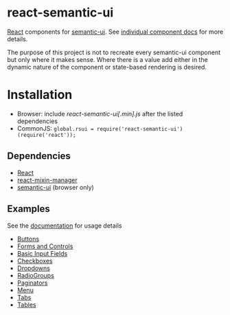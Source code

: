react-semantic-ui
=================

[React](http://facebook.github.io/react/) components for [semantic-ui](http://semantic-ui.com/).  See [individual component docs](https://github.com/jhudson8/react-semantic-ui/tree/master/docs) for more details.

The purpose of this project is not to recreate every semantic-ui component but only where it makes sense.  Where there is a value add either in the dynamic
nature of the component or state-based rendering is desired.

Installation
==============
* Browser: include *react-semantic-ui[.min].js* after the listed dependencies
* CommonJS: ```global.rsui = require('react-semantic-ui')(require('react'));```

Dependencies
--------------
* [React](http://facebook.github.io/react/)
* [react-mixin-manager](https://github.com/jhudson8/react-mixin-manager)
* [semantic-ui](http://semantic-ui.com/) (browser only)


Examples
--------
See the [documentation](https://github.com/jhudson8/react-semantic-ui/tree/master/docs) for usage details

 - [Buttons](http://jhudson8.github.io/react-semantic-ui/examples/form/Button.html)
 - [Forms and Controls](http://jhudson8.github.io/react-semantic-ui/examples/form/FormAndControl.html)
 - [Basic Input Fields](http://jhudson8.github.io/react-semantic-ui/examples/input/BasicFields.html)
 - [Checkboxes](http://jhudson8.github.io/react-semantic-ui/examples/input/Checkbox.html)
 - [Dropdowns](http://jhudson8.github.io/react-semantic-ui/examples/input/Dropdown.html)
 - [RadioGroups](http://jhudson8.github.io/react-semantic-ui/examples/input/RadioGroup.html)
 - [Paginators](http://jhudson8.github.io/react-semantic-ui/examples/layout/Paginator.html)
 - [Menu](http://jhudson8.github.io/react-semantic-ui/examples/layout/Menu.html)
 - [Tabs](http://jhudson8.github.io/react-semantic-ui/examples/layout/Tabs.html)
 - [Tables](http://jhudson8.github.io/react-semantic-ui/examples/layout/Table.html)

